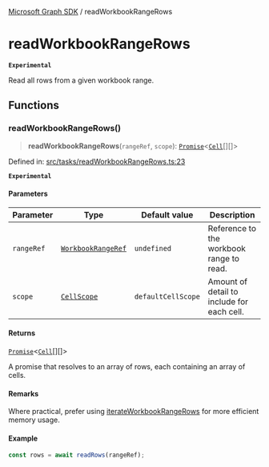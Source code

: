 [Microsoft Graph SDK](README.md) / readWorkbookRangeRows

# readWorkbookRangeRows

**`Experimental`**

Read all rows from a given workbook range.

## Functions

### readWorkbookRangeRows()

> **readWorkbookRangeRows**(`rangeRef`, `scope`): [`Promise`](https://developer.mozilla.org/docs/Web/JavaScript/Reference/Global_Objects/Promise)\<[`Cell`](Cell.md#cell)[][]\>

Defined in: [src/tasks/readWorkbookRangeRows.ts:23](https://github.com/Future-Secure-AI/microsoft-graph/blob/main/src/tasks/readWorkbookRangeRows.ts#L23)

**`Experimental`**

#### Parameters

| Parameter | Type | Default value | Description |
| ------ | ------ | ------ | ------ |
| `rangeRef` | [`WorkbookRangeRef`](WorkbookRange-1.md#workbookrangeref) | `undefined` | Reference to the workbook range to read. |
| `scope` | [`CellScope`](Cell.md#cellscope) | `defaultCellScope` | Amount of detail to include for each cell. |

#### Returns

[`Promise`](https://developer.mozilla.org/docs/Web/JavaScript/Reference/Global_Objects/Promise)\<[`Cell`](Cell.md#cell)[][]\>

A promise that resolves to an array of rows, each containing an array of cells.

#### Remarks

Where practical, prefer using [iterateWorkbookRangeRows](iterateWorkbookRangeRows.md#iterateworkbookrangerows) for more efficient memory usage.

#### Example

```ts
const rows = await readRows(rangeRef);
```
